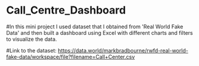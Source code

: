 # Call_Centre_Dashboard
#In this mini project I used dataset that I obtained from 'Real World Fake Data' and then built a dashboard using Excel with different charts and filters to visualize the data.

#Link to the dataset: https://data.world/markbradbourne/rwfd-real-world-fake-data/workspace/file?filename=Call+Center.csv
